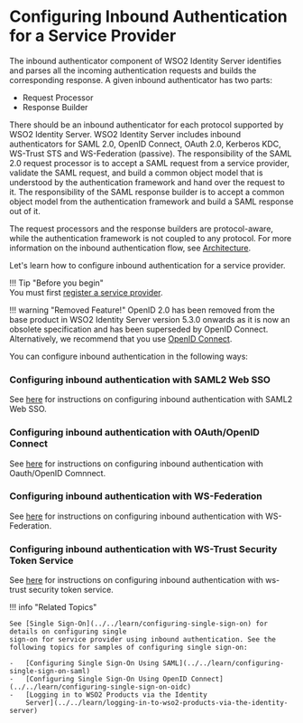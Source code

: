 # Configuring Inbound Authentication for a Service Provider

The inbound authenticator component of WSO2 Identity Server identifies
and parses all the incoming authentication requests and builds the
corresponding response. A given inbound authenticator has two parts:

- Request Processor
- Response Builder

There should be an inbound authenticator for each protocol supported by WSO2 Identity Server. WSO2 Identity Server includes inbound
authenticators for SAML 2.0, OpenID Connect, OAuth 2.0, Kerberos KDC,
WS-Trust STS and WS-Federation (passive). The responsibility of the
SAML 2.0 request processor is to accept a SAML request from a service
provider, validate the SAML request, and build a common object model
that is understood by the authentication framework and hand over the
request to it. The responsibility of the SAML response builder is to
accept a common object model from the authentication framework and build
a SAML response out of it.

The request processors and the response builders are
protocol-aware, while the authentication framework is not coupled to any
protocol. For more information on the inbound authentication flow, see
[Architecture](../../get-started/architecture).

Let's learn how to configure inbound authentication for a service
provider.

!!! Tip "Before you begin"  
    You must first
    [register a service provider](../../learn/adding-and-configuring-a-service-provider/#adding-a-service-provider).
    
!!! warning "Removed Feature!"
    OpenID 2.0 has been removed from the base product in WSO2 Identity
    Server version 5.3.0 onwards as it is now an obsolete specification and
    has been superseded by OpenID Connect. Alternatively, we recommend that
    you use [OpenID Connect](../../learn/oauth2-openid-connect-overview).

You can configure inbound authentication in the following ways:

### Configuring inbound authentication with SAML2 Web SSO

See [here](../../learn/configuring-saml2-web-single-sign-on)
for instructions on configuring inbound authentication with SAML2 Web SSO. 

### Configuring inbound authentication with OAuth/OpenID Connect

See [here](../../learn/configuring-oauth2-openid-connect-single-sign-on)
for instructions on configuring inbound authentication with Oauth/OpenID Comnnect.

### Configuring inbound authentication with WS-Federation

See [here](../../learn/configuring-ws-federation-single-sign-on)
for instructions on configuring inbound authentication with WS-Federation.

### Configuring inbound authentication with WS-Trust Security Token Service

See [here](../../learn/configuring-ws-trust-security-token-service)
for instructions on configuring inbound authentication with ws-trust security token service.

!!! info "Related Topics"

    See [Single Sign-On](../../learn/configuring-single-sign-on) for details on configuring single
    sign-on for service provider using inbound authentication. See the
    following topics for samples of configuring single sign-on:

    -   [Configuring Single Sign-On Using SAML](../../learn/configuring-single-sign-on-saml)
    -   [Configuring Single Sign-On Using OpenID Connect](../../learn/configuring-single-sign-on-oidc)
    -   [Logging in to WSO2 Products via the Identity
        Server](../../learn/logging-in-to-wso2-products-via-the-identity-server)
